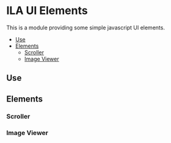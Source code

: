 ILA UI Elements
===

This is a module providing some simple javascript UI elements.

* [Use](#use)
* [Elements](#elements)
    * [Scroller](#scroller)
    * [Image Viewer](#image-viewer)
    
    
<a name="use" />

Use
---

<a name="elements" />

Elements
---

<a name="scroller" />

### Scroller


<a name="image-viewer" />

### Image Viewer


